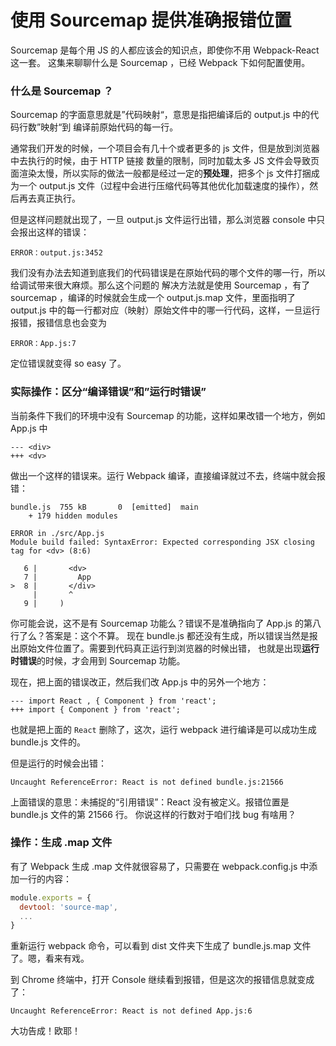 # 使用 Sourcemap 提供准确报错位置

Sourcemap 是每个用 JS 的人都应该会的知识点，即使你不用 Webpack-React 这一套。
这集来聊聊什么是 Sourcemap ，已经 Webpack 下如何配置使用。

### 什么是 Sourcemap ？

Sourcemap 的字面意思就是”代码映射“，意思是指把编译后的 output.js 中的代码行数”映射“到
编译前原始代码的每一行。

通常我们开发的时候，一个项目会有几十个或者更多的 js 文件，但是放到浏览器中去执行的时候，由于 HTTP 链接
数量的限制，同时加载太多 JS 文件会导致页面渲染太慢，所以实际的做法一般都是经过一定的**预处理**，把多个
js 文件打捆成为一个 output.js 文件（过程中会进行压缩代码等其他优化加载速度的操作），然后再去真正执行。

但是这样问题就出现了，一旦 output.js 文件运行出错，那么浏览器 console 中只会报出这样的错误：

```
ERROR：output.js:3452
```

我们没有办法去知道到底我们的代码错误是在原始代码的哪个文件的哪一行，所以给调试带来很大麻烦。那么这个问题的
解决方法就是使用 Sourcemap ，有了 sourcemap ，编译的时候就会生成一个 output.js.map 文件，里面指明了
output.js 中的每一行都对应（映射）原始文件中的哪一行代码，这样，一旦运行报错，报错信息也会变为

```
ERROR：App.js:7
```

定位错误就变得 so easy 了。


### 实际操作：区分“编译错误”和”运行时错误”

当前条件下我们的环境中没有 Sourcemap 的功能，这样如果改错一个地方，例如 App.js 中

```
--- <div>
+++ <dv>
```

做出一个这样的错误来。运行 Webpack 编译，直接编译就过不去，终端中就会报错：

```
bundle.js  755 kB       0  [emitted]  main
    + 179 hidden modules

ERROR in ./src/App.js
Module build failed: SyntaxError: Expected corresponding JSX closing tag for <dv> (8:6)

   6 |       <dv>
   7 |         App
>  8 |       </div>
     |       ^
   9 |     )
```

你可能会说，这不是有 Sourcemap 功能么？错误不是准确指向了 App.js 的第八行了么？答案是：这个不算。
现在 bundle.js 都还没有生成，所以错误当然是报出原始文件位置了。需要到代码真正运行到浏览器的时候出错，
也就是出现**运行时错误**的时候，才会用到 Sourcemap 功能。

现在，把上面的错误改正，然后我们改 App.js 中的另外一个地方：


```
--- import React , { Component } from 'react';
+++ import { Component } from 'react';
```

也就是把上面的 `React` 删除了，这次，运行 webpack 进行编译是可以成功生成 bundle.js 文件的。

但是运行的时候会出错：

```
Uncaught ReferenceError: React is not defined bundle.js:21566
```

上面错误的意思：未捕捉的“引用错误”：React 没有被定义。报错位置是 bundle.js 文件的第 21566 行。
你说这样的行数对于咱们找 bug 有啥用？

### 操作：生成 .map 文件

有了 Webpack 生成 .map 文件就很容易了，只需要在 webpack.config.js 中添加一行的内容：


```js
module.exports = {
  devtool: 'source-map',
  ...
}
```

重新运行 webpack 命令，可以看到 dist 文件夹下生成了 bundle.js.map 文件了。嗯，看来有戏。

到 Chrome 终端中，打开 Console 继续看到报错，但是这次的报错信息就变成了：

```
Uncaught ReferenceError: React is not defined App.js:6
```

大功告成！欧耶！
